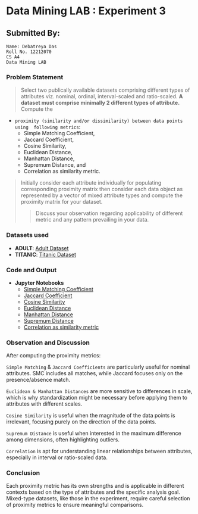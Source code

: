 # Data Mining LAB : Experiment 3

##  Submitted By:
```
Name: Debatreya Das
Roll No. 12212070
CS A4
Data Mining LAB
```

### Problem Statement
>Select two publically available datasets comprising different types 
of attributes viz. nominal, ordinal, interval-scaled and ratio-scaled. __A 
dataset must comprise minimally 2 different types of attribute.__ <br>
>Compute the 
- `proximity (similarity and/or dissimilarity) between data points using 
following metrics`: 
   - Simple Matching Coefficient, 
   - Jaccard Coefficient, 
   - Cosine Similarity, 
   - Euclidean Distance, 
   - Manhattan Distance, 
   - Supremum Distance, and 
   - Correlation as similarity metric. 

>Initially consider each attribute individually for populating corresponding proximity matrix then consider each data object as represented by a vector of mixed attribute types and compute the proximity matrix for your dataset. 
>> Discuss your observation regarding applicability of different metric and any pattern prevailing in your data. 

### Datasets used
- **ADULT**: [Adult Dataset](../adult/adult.data)
- **TITANIC**: [Titanic Dataset](../titanic/train.csv)

### Code and Output
- **Jupyter Notebooks**
   - [Simple Matching Coefficient](./SimpleMatching.ipynb)
   - [Jaccard Coefficient](./Jaccard.ipynb)
   - [Cosine Similarity](./CosineSimilarity.ipynb)
   - [Euclidean Distance](./EuclideanDist.ipynb) 
   - [Manhattan Distance](./ManhattanDist.ipynb)
   - [Supremum Distance](./SupremumDist.ipynb)
   - [Correlation as similarity metric](./Correleation.ipynb)

### Observation and Discussion
After computing the proximity metrics:

`Simple Matching` & `Jaccard Coefficients` are particularly useful for nominal attributes. SMC includes all matches, while Jaccard focuses only on the presence/absence match.

`Euclidean & Manhattan Distances` are more sensitive to differences in scale, which is why standardization might be necessary before applying them to attributes with different scales.

`Cosine Similarity` is useful when the magnitude of the data points is irrelevant, focusing purely on the direction of the data points.

`Supremum Distance` is useful when interested in the maximum difference among dimensions, often highlighting outliers.

`Correlation` is apt for understanding linear relationships between attributes, especially in interval or ratio-scaled data.

### Conclusion
Each proximity metric has its own strengths and is applicable in different contexts based on the type of attributes and the specific analysis goal. Mixed-type datasets, like those in the experiment, require careful selection of proximity metrics to ensure meaningful comparisons.
